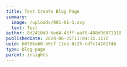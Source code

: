 ```yaml
---
title: Test Create Blog Page
summary:
  image: /uploads/001-01-1.svg
  text: Test
author: 8d241049-6ed4-45ff-aaf8-488d06871310
publishedDate: 2020-06-25T11:04:15.117Z
uuid: b0306ab0-b6cf-11ea-8c25-cdfc1426174b
type: blog-page
parent: insights
---
```

